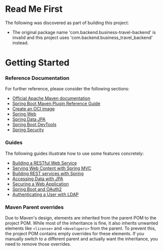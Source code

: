 # Read Me First
The following was discovered as part of building this project:

* The original package name 'com.backend.business-travel-backend' is invalid and this project uses 'com.backend.business_travel_backend' instead.

# Getting Started

### Reference Documentation
For further reference, please consider the following sections:

* [Official Apache Maven documentation](https://maven.apache.org/guides/index.html)
* [Spring Boot Maven Plugin Reference Guide](https://docs.spring.io/spring-boot/3.4.1-SNAPSHOT/maven-plugin)
* [Create an OCI image](https://docs.spring.io/spring-boot/3.4.1-SNAPSHOT/maven-plugin/build-image.html)
* [Spring Web](https://docs.spring.io/spring-boot/3.4.1-SNAPSHOT/reference/web/servlet.html)
* [Spring Data JPA](https://docs.spring.io/spring-boot/3.4.1-SNAPSHOT/reference/data/sql.html#data.sql.jpa-and-spring-data)
* [Spring Boot DevTools](https://docs.spring.io/spring-boot/3.4.1-SNAPSHOT/reference/using/devtools.html)
* [Spring Security](https://docs.spring.io/spring-boot/3.4.1-SNAPSHOT/reference/web/spring-security.html)

### Guides
The following guides illustrate how to use some features concretely:

* [Building a RESTful Web Service](https://spring.io/guides/gs/rest-service/)
* [Serving Web Content with Spring MVC](https://spring.io/guides/gs/serving-web-content/)
* [Building REST services with Spring](https://spring.io/guides/tutorials/rest/)
* [Accessing Data with JPA](https://spring.io/guides/gs/accessing-data-jpa/)
* [Securing a Web Application](https://spring.io/guides/gs/securing-web/)
* [Spring Boot and OAuth2](https://spring.io/guides/tutorials/spring-boot-oauth2/)
* [Authenticating a User with LDAP](https://spring.io/guides/gs/authenticating-ldap/)

### Maven Parent overrides

Due to Maven's design, elements are inherited from the parent POM to the project POM.
While most of the inheritance is fine, it also inherits unwanted elements like `<license>` and `<developers>` from the parent.
To prevent this, the project POM contains empty overrides for these elements.
If you manually switch to a different parent and actually want the inheritance, you need to remove those overrides.

